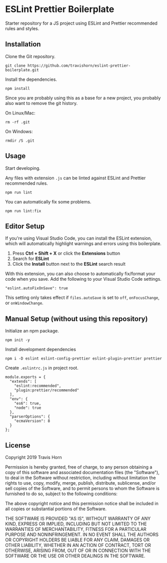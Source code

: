 # ESLint Prettier Boilerplate

Starter repository for a JS project using ESLint and Prettier recommended rules
and styles.

## Installation

Clone the Git repository.

```
git clone https://github.com/travishorn/eslint-prettier-boilerplate.git
```

Install the dependencies.

```
npm install
```

Since you are probably using this as a base for a new project, you probably also want to remove the git history.

On Linux/Mac:

```
rm -rf .git
```

On Windows:

```
rmdir /S .git
```

## Usage

Start developing.

Any files with extension `.js` can be linted against ESLint and Prettier
recommended rules.

```
npm run lint
```

You can automatically fix some problems.

```
npm run lint:fix
```

## Editor Setup

If you're using Visual Studio Code, you can install the ESLint extension, which
will automatically highlight warnings and errors using this boilerplate.

1. Press **Ctrl + Shift + X** or click the **Extensions** button
2. Search for **ESLint**
3. Click the **Install** button next to the **ESLint** search result

With this extension, you can also choose to automatically fix/format your code
when you save. Add the following to your Visual Studio Code settings.

```
"eslint.autoFixOnSave": true
```

This setting only takes effect if  `files.autoSave` is set to `off`,
`onFocusChange`, or `onWindowChange`.

## Manual Setup (without using this repository)

Initialize an npm package.

```
npm init -y
```

Install development dependencies

```
npm i -D eslint eslint-config-prettier eslint-plugin-prettier prettier
```

Create `.eslintrc.js` in project root.

```
module.exports = {
  "extends": [
    "eslint:recommended",
    "plugin:prettier/recommended"
  ],
  "env": {
    "es6": true,
    "node": true
  },
  "parserOptions": {
    "ecmaVersion": 8
  }
};
```

## License

Copyright 2019 Travis Horn

Permission is hereby granted, free of charge, to any person obtaining a copy of
this software and associated documentation files (the "Software"), to deal in
the Software without restriction, including without limitation the rights to
use, copy, modify, merge, publish, distribute, sublicense, and/or sell copies of
the Software, and to permit persons to whom the Software is furnished to do so,
subject to the following conditions:

The above copyright notice and this permission notice shall be included in all
copies or substantial portions of the Software.

THE SOFTWARE IS PROVIDED "AS IS", WITHOUT WARRANTY OF ANY KIND, EXPRESS OR
IMPLIED, INCLUDING BUT NOT LIMITED TO THE WARRANTIES OF MERCHANTABILITY, FITNESS
FOR A PARTICULAR PURPOSE AND NONINFRINGEMENT. IN NO EVENT SHALL THE AUTHORS OR
COPYRIGHT HOLDERS BE LIABLE FOR ANY CLAIM, DAMAGES OR OTHER LIABILITY, WHETHER
IN AN ACTION OF CONTRACT, TORT OR OTHERWISE, ARISING FROM, OUT OF OR IN
CONNECTION WITH THE SOFTWARE OR THE USE OR OTHER DEALINGS IN THE SOFTWARE.
